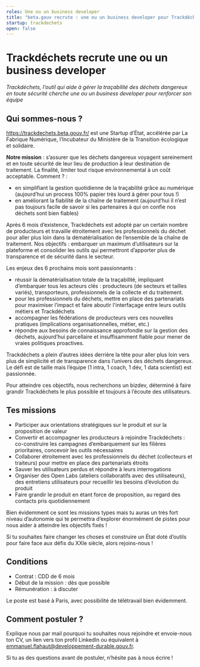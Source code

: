 ```yaml
---
roles: Une ou un business developer
title: "beta.gouv recrute : une ou un business developer pour Trackdéchets"
startup: trackdechets
open: false
---
```


# Trackdéchets recrute une ou un business developer

_Trackdéchets, l’outil qui aide à gérer la traçabilité des déchets dangereux en toute sécurité cherche une ou un business developer pour renforcer son équipe_

## Qui sommes-nous ?
https://trackdechets.beta.gouv.fr/ est une Startup d’État, accélérée par La Fabrique Numérique, l’Incubateur du Ministère de la Transition écologique et solidaire.

**Notre mission** : s’assurer que les déchets dangereux voyagent sereinement et en toute sécurité de leur lieu de production à leur destination de traitement. La finalité, limiter tout risque environnemental à un coût acceptable.
Comment ? :
- en simplifiant la gestion quotidienne de la traçabilité grâce au numérique (aujourd’hui un process 100% papier très lourd à gérer pour tous !)
- en améliorant la fiabilité de la chaîne de traitement (aujourd’hui il n’est pas toujours facile de savoir si les partenaires à qui on confie nos déchets sont bien fiables)

Après 6 mois d’existence, Trackdéchets est adopté par un certain nombre de producteurs et travaille étroitement avec les professionnels du déchet pour aller plus loin dans la dématérialisation de l’ensemble de la chaîne de traitement.
Nos objectifs : embarquer un maximum d’utilisateurs sur la plateforme et consolider les outils qui permettront d’apporter plus de transparence et de sécurité dans le secteur.

Les enjeux des 6 prochains mois sont passionnants :
- réussir la dématérialisation totale de la traçabilité, impliquant d’embarquer tous les acteurs clés : producteurs (de secteurs et tailles variés), transporteurs, professionnels de la collecte et du traitement.
- pour les professionnels du déchets, mettre en place des partenariats pour maximiser l’impact et faire aboutir l'interfaçage entre leurs outils métiers et Trackdéchets
- accompagner les fédérations de producteurs vers ces nouvelles pratiques (implications organisationnelles, métier, etc.)
- répondre aux besoins de connaissance approfondie sur la gestion des déchets, aujourd’hui parcellaire et insuffisamment fiable pour mener de vraies politiques proactives.

Trackdéchets a plein d’autres idées derrière la tête pour aller plus loin vers plus de simplicité et de transparence dans l’univers des déchets dangereux. Le défi est de taille mais l’équipe (1 intra, 1 coach, 1 dév, 1 data scientist) est passionnée.

Pour atteindre ces objectifs, nous recherchons un bizdev, déterminé à faire grandir Trackdéchets le plus possible et toujours à l’écoute des utilisateurs.

## Tes missions
- Participer aux orientations stratégiques sur le produit et sur la proposition de valeur
- Convertir et accompagner les producteurs à rejoindre Trackdéchets : co-construire les campagnes d’embarquement sur les filières prioritaires, concevoir les outils nécessaires
- Collaborer étroitement avec les professionnels du déchet (collecteurs et traiteurs) pour mettre en place des partenariats étroits
- Sauver les utilisateurs perdus et répondre à leurs interrogations
- Organiser des Open Labs (ateliers collaboratifs avec des utilisateurs), des entretiens utilisateurs pour recueillir les besoins d’évolution du produit
- Faire grandir le produit en étant force de proposition, au regard des contacts pris quotidiennement

Bien évidemment ce sont les missions types mais tu auras un très fort niveau d’autonomie qui te permettra d’explorer énormément de pistes pour nous aider à atteindre les objectifs fixés !

Si tu souhaites faire changer les choses et construire un État doté d’outils pour faire face aux défis du XXIe siècle, alors rejoins-nous !

## Conditions

- Contrat : CDD de 6 mois
- Début de la mission : dès que possible
- Rémunération : à discuter

Le poste est basé à Paris, avec possibilité de télétravail bien évidemment.

## Comment postuler ?
Explique nous par mail pourquoi tu souhaites nous rejoindre et envoie-nous ton CV, un lien vers ton profil LinkedIn ou équivalent à [emmanuel.flahaut@developpement-durable.gouv.fr](mailto:emmanuel.flahaut@developpement-durable.gouv.fr).

Si tu as des questions avant de postuler, n’hésite pas à nous écrire !
